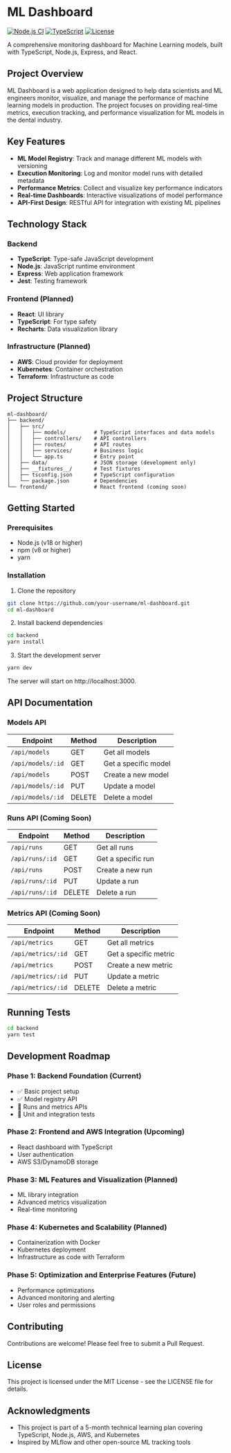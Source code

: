 # ML Dashboard

[![Node.js CI](https://github.com/ferdef/ml-dashboard/actions/workflows/node.js.yml/badge.svg)](https://github.com/ferdef/ml-dashboard/actions/workflows/node.js.yml)
[![TypeScript](https://img.shields.io/badge/TypeScript-5.0-blue)](https://www.typescriptlang.org/)
[![License](https://img.shields.io/badge/License-MIT-green.svg)](LICENSE)

A comprehensive monitoring dashboard for Machine Learning models, built with TypeScript, Node.js, Express, and React.

## Project Overview

ML Dashboard is a web application designed to help data scientists and ML engineers monitor, visualize, and manage the performance of machine learning models in production. The project focuses on providing real-time metrics, execution tracking, and performance visualization for ML models in the dental industry.

## Key Features

- **ML Model Registry**: Track and manage different ML models with versioning
- **Execution Monitoring**: Log and monitor model runs with detailed metadata
- **Performance Metrics**: Collect and visualize key performance indicators
- **Real-time Dashboards**: Interactive visualizations of model performance
- **API-First Design**: RESTful API for integration with existing ML pipelines

## Technology Stack

### Backend
- **TypeScript**: Type-safe JavaScript development
- **Node.js**: JavaScript runtime environment
- **Express**: Web application framework
- **Jest**: Testing framework

### Frontend (Planned)
- **React**: UI library
- **TypeScript**: For type safety
- **Recharts**: Data visualization library

### Infrastructure (Planned)
- **AWS**: Cloud provider for deployment
- **Kubernetes**: Container orchestration
- **Terraform**: Infrastructure as code

## Project Structure

```
ml-dashboard/
├── backend/
│   ├── src/
│   │   ├── models/         # TypeScript interfaces and data models
│   │   ├── controllers/    # API controllers
│   │   ├── routes/         # API routes
│   │   ├── services/       # Business logic
│   │   └── app.ts          # Entry point
│   ├── data/               # JSON storage (development only)
│   ├── __fixtures__/       # Test fixtures
│   ├── tsconfig.json       # TypeScript configuration
│   └── package.json        # Dependencies
└── frontend/               # React frontend (coming soon)
```

## Getting Started

### Prerequisites
- Node.js (v18 or higher)
- npm (v8 or higher)
- yarn

### Installation

1. Clone the repository
```bash
git clone https://github.com/your-username/ml-dashboard.git
cd ml-dashboard
```

2. Install backend dependencies
```bash
cd backend
yarn install
```

3. Start the development server
```bash
yarn dev
```

The server will start on http://localhost:3000.

## API Documentation

### Models API

| Endpoint | Method | Description |
|----------|--------|-------------|
| `/api/models` | GET | Get all models |
| `/api/models/:id` | GET | Get a specific model |
| `/api/models` | POST | Create a new model |
| `/api/models/:id` | PUT | Update a model |
| `/api/models/:id` | DELETE | Delete a model |

### Runs API (Coming Soon)

| Endpoint | Method | Description |
|----------|--------|-------------|
| `/api/runs` | GET | Get all runs |
| `/api/runs/:id` | GET | Get a specific run |
| `/api/runs` | POST | Create a new run |
| `/api/runs/:id` | PUT | Update a run |
| `/api/runs/:id` | DELETE | Delete a run |

### Metrics API (Coming Soon)

| Endpoint | Method | Description |
|----------|--------|-------------|
| `/api/metrics` | GET | Get all metrics |
| `/api/metrics/:id` | GET | Get a specific metric |
| `/api/metrics` | POST | Create a new metric |
| `/api/metrics/:id` | PUT | Update a metric |
| `/api/metrics/:id` | DELETE | Delete a metric |

## Running Tests

```bash
cd backend
yarn test
```

## Development Roadmap

### Phase 1: Backend Foundation (Current)
- ✅ Basic project setup
- ✅ Model registry API
- 🔄 Runs and metrics APIs
- 🔄 Unit and integration tests

### Phase 2: Frontend and AWS Integration (Upcoming)
- React dashboard with TypeScript
- User authentication
- AWS S3/DynamoDB storage

### Phase 3: ML Features and Visualization (Planned)
- ML library integration
- Advanced metrics visualization
- Real-time monitoring

### Phase 4: Kubernetes and Scalability (Planned)
- Containerization with Docker
- Kubernetes deployment
- Infrastructure as code with Terraform

### Phase 5: Optimization and Enterprise Features (Future)
- Performance optimizations
- Advanced monitoring and alerting
- User roles and permissions

## Contributing

Contributions are welcome! Please feel free to submit a Pull Request.

## License

This project is licensed under the MIT License - see the LICENSE file for details.

## Acknowledgments

- This project is part of a 5-month technical learning plan covering TypeScript, Node.js, AWS, and Kubernetes
- Inspired by MLflow and other open-source ML tracking tools
